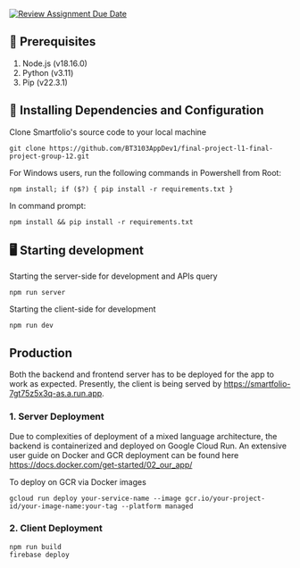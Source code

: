 [![Review Assignment Due Date](https://classroom.github.com/assets/deadline-readme-button-24ddc0f5d75046c5622901739e7c5dd533143b0c8e959d652212380cedb1ea36.svg)](https://classroom.github.com/a/WcPKYd5y)

## 📌 Prerequisites

1. Node.js (v18.16.0)
2. Python (v3.11)
3. Pip (v22.3.1)

## 🚀 Installing Dependencies and Configuration

Clone Smartfolio's source code to your local machine

```
git clone https://github.com/BT3103AppDev1/final-project-l1-final-project-group-12.git
```

For Windows users, run the following commands in Powershell from Root:

```
npm install; if ($?) { pip install -r requirements.txt }
```

In command prompt:

```
npm install && pip install -r requirements.txt
```

## 🖥️ Starting development

Starting the server-side for development and APIs query

```
npm run server
```

Starting the client-side for development

```
npm run dev
```

## Production

Both the backend and frontend server has to be deployed for the app to work as expected. Presently, the client is being served by https://smartfolio-7gt75z5x3q-as.a.run.app.

### 1. Server Deployment

Due to complexities of deployment of a mixed language architecture, the backend is containerized and deployed on Google Cloud Run. An extensive user guide on Docker and GCR deployment can be found here
https://docs.docker.com/get-started/02_our_app/

To deploy on GCR via Docker images

```
gcloud run deploy your-service-name --image gcr.io/your-project-id/your-image-name:your-tag --platform managed
```

### 2. Client Deployment

```
npm run build
firebase deploy
```
